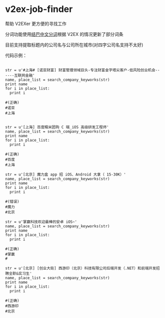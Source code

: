 # v2ex-job-finder
帮助 V2EXer 更方便的寻找工作

分词功能使用[结巴中文分词](https://github.com/fxsjy/jieba)根据 V2EX 的情况更新了部分词条

目前支持提取标题内的公司名与公司所在城市(对四字公司名支持不太好)

代码示例：

<pre><code>
str = u'#上海# [诺亚财富] 财富管理领域巨头-专注财富金字塔尖客户-低风险创业机会------互联网金融'
name, place_list = search_company_keyworks(str)
print name
for i in place_list:
  print i
 
#<out>(正确)
#诺亚
#上海


str = u'[上海] 百度糯米团购 C 端_iOS 高级研发工程师'
name, place_list = search_company_keyworks(str)
print name
for i in place_list:
  print i
 
#<out>(正确)
#百度
#上海

str = u'[北京] 魔力盒 app 招 iOS、Android 大拿（ 15-30K）'
name, place_list = search_company_keyworks(str)
print name
for i in place_list:
  print i
 
#<out>(错误)
#魔力
#北京

str = u'掌赢科技欢迎最棒的安卓 iOS~'
name, place_list = search_company_keyworks(str)
print name
for i in place_list:
  print i
 
#<out>(正确)
#掌赢
#

str = u'[北京] [创业大街] 西游印（北京）科技有限公司后端开发（.NET）和前端开发招聘全职&实习生'
name, place_list = search_company_keyworks(str)
print name
for i in place_list:
  print i
 
#<out>(正确)
#西游印
#北京

</code></pre>
